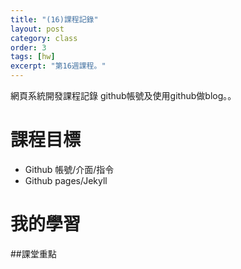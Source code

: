 ```yaml
---
title: "(16)課程記錄"
layout: post
category: class
order: 3
tags: [hw]
excerpt: "第16週課程。"
---
```

網頁系統開發課程記錄
github帳號及使用github做blog。。

# 課程目標
- Github 帳號/介面/指令
- Github pages/Jekyll

# 我的學習

##課堂重點
<pre>





</pre>


